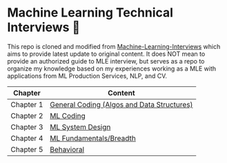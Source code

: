 
# Machine Learning Technical Interviews :robot: 

This repo is cloned and modified from [Machine-Learning-Interviews](https://github.com/alirezadir/Machine-Learning-Interviews) which aims to provide latest update to original content. It does
NOT mean to provide an authorized guide to MLE interview, but serves as a repo to organize my knowledge based on my experiences working as a MLE with applications from ML Production Services, NLP, and CV.

<center>

|Chapter | Content|
| --- | --- |
| Chapter 1 	| [General Coding (Algos and Data Structures)](src/lc-coding.md) |
| Chapter 2 	| [ML Coding](src/MLC/ml-coding.md) |
| Chapter 3 	| [ML System Design](src/MLSD/ml-system-design.md) |
| Chapter 4 	| [ML Fundamentals/Breadth](src/ml-fundamental.md) | 
| Chapter 5 	| [Behavioral](src/behavior.md) |

</center>
